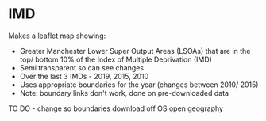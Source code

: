 # IMD
Makes a leaflet map showing:
* Greater Manchester Lower Super Output Areas (LSOAs) that are in the top/ bottom 10% of the Index of Multiple Deprivation (IMD) 
* Semi transparent so can see changes
* Over the last 3 IMDs - 2019, 2015, 2010
* Uses appropriate boundaries for the year (changes between 2010/ 2015)
* Note: boundary links don't work, done on pre-downloaded data

TO DO - change so boundaries download off OS open geography

